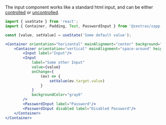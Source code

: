 The input component works like a standard html input, and can be either [controlled](https://reactjs.org/docs/forms.html#controlled-components) or [uncontrolled](https://reactjs.org/docs/uncontrolled-components.html).
```jsx
import { useState } from 'react';
import { Container, Padding, Text, PasswordInput } from '@zextras/zapp-ui';

const [value, setValue] = useState('Some default value');

<Container orientation="horizontal" mainAlignment="center" background="gray5" height="fill" width="fill">
    <Container orientation="vertical" mainAlignment="space-around" height="300px" width="50%">
        <Input label="Input"/>
        <Input
            label="Some other Input"
            value={value}
            onChange={
                (ev) => {
                    setValue(ev.target.value)
                }
            }  
            backgroundColor="gray6"
        />        
        <PasswordInput label="Password"/>
        <PasswordInput disabled label="Disabled Password"/>
    </Container>    
</Container>
```
